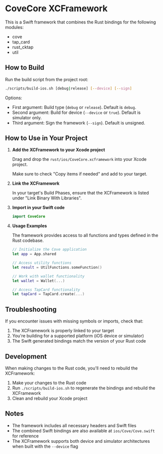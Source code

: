 # CoveCore XCFramework

This is a Swift framework that combines the Rust bindings for the following modules:
- cove
- tap_card
- rust_cktap
- util

## How to Build

Run the build script from the project root:

```bash
./scripts/build-ios.sh [debug|release] [--device] [--sign]
```

Options:
- First argument: Build type (`debug` or `release`). Default is `debug`.
- Second argument: Build for device (`--device` or `true`). Default is simulator only.
- Third argument: Sign the framework (`--sign`). Default is unsigned.

## How to Use in Your Project

1. **Add the XCFramework to your Xcode project**

   Drag and drop the `rust/ios/CoveCore.xcframework` into your Xcode project.
   
   Make sure to check "Copy items if needed" and add to your target.

2. **Link the XCFramework**

   In your target's Build Phases, ensure that the XCFramework is listed under "Link Binary With Libraries".

3. **Import in your Swift code**

   ```swift
   import CoveCore
   ```

4. **Usage Examples**

   The framework provides access to all functions and types defined in the Rust codebase.

   ```swift
   // Initialize the Cove application
   let app = App.shared
   
   // Access utility functions
   let result = UtilFunctions.someFunction()
   
   // Work with wallet functionality
   let wallet = Wallet(...)
   
   // Access TapCard functionality
   let tapCard = TapCard.create(...)
   ```

## Troubleshooting

If you encounter issues with missing symbols or imports, check that:

1. The XCFramework is properly linked to your target
2. You're building for a supported platform (iOS device or simulator)
3. The Swift generated bindings match the version of your Rust code

## Development

When making changes to the Rust code, you'll need to rebuild the XCFramework:

1. Make your changes to the Rust code
2. Run `./scripts/build-ios.sh` to regenerate the bindings and rebuild the XCFramework
3. Clean and rebuild your Xcode project

## Notes

- The framework includes all necessary headers and Swift files
- The combined Swift bindings are also available at `ios/Cove/Cove.swift` for reference
- The XCFramework supports both device and simulator architectures when built with the `--device` flag